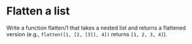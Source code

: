 # Flatten a list

Write a function flatten/1 that takes a nested list and returns a flattened version (e.g., `flatten([1, [2, [3]], 4])` returns `[1, 2, 3, 4]`).
